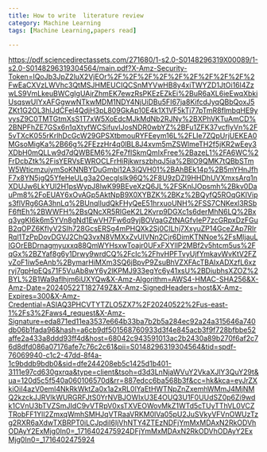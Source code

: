 ```yaml
---
title: How to write  literature review
category: Machine Learning
tags: [Machine Learning,papers read]

---
```

https://pdf.sciencedirectassets.com/271680/1-s2.0-S0148296319X00089/1-s2.0-S0148296319304564/main.pdf?X-Amz-Security-Token=IQoJb3JpZ2luX2VjEOr%2F%2F%2F%2F%2F%2F%2F%2F%2F%2FwEaCXVzLWVhc3QtMSJHMEUCIQCSnMYVwHB8y4xiTWYZD1JtOi16l4ZzwLS9VmLkeuBWCgIgUAjrZhmEK7ewzRsPKEzEZkEi%2BuR6aXL6ieEwqXbkiUsqswUIYxAFGgwwNTkwMDM1NDY4NjUiDBu5FI67ja8KifcdJyqQBbQoxJ5ZKt1G2OL3hlJdCFel4QdjH3pL809GkAp10E4k1X1VF5kTj77pTmR8flmbqHE9yvysZ9C0TMTGtmXsS1T7xW5XoEdcMJkMdNb2RJNy%2BXPhVKTuAmCD%2BNPFhZE7GSx6n1qXtyfWCSifuvIJosNDR0wbYZ%2BFu1ZFK37vcflyVn%2F5vTXcK055rKrlhDcGcW29GPSXtbmouRYFEeym16L%2FLIe7ZQpUrjUEKEA0MGsoMigKa%2B66g%2FEzzHr4q0lBL8J4xvm5mZSWlmeTH2f5jKR2wEey3XDbH0mQLLw9d7dQWBEM6%2Fe7fISkmQmIxFree%2BazeL1%2FA6WC%2FrDcbZtk%2FisYERVsEWROCLFrHiRjkwrszbhqJ5ia%2BIO9QMK7tQBbSTmW5WticmzujymSoKNNBYDuGmbi12A3iQVH01%2BAhBEk14p%2B5mYHnJfhF7x8YN5jgQ5YfeHeULg3a2OecglsIk96Q%2F8U9zDZI9HHDhUVXmxsArq1nXDUJw6LkYUl2H1psWypJ8lwK99BEveXzQ6JL%2FSKnlJOpsmh%2Bkv0DauPm8%2FoEUAY6xOvAGp5AktNpB9X0XYBZK%2BKz%2BQyfQ5ROqGKIVips3flVRg6GA3hnLq%2BUnqlIudQkFHyQeE51hrxuoUNH%2FSS7CNKexl3RSbF6ftEh%2BWWFH%2BsQNcXR5RlGeK2L2Kvrp9DGXc1s6derMhN6LQ%2Bxq3ygKI6k6m5YVn8gNd1EwVH7Fw6q9yjBOVqaGZtNAGfvIeP7zcGRpxDzFGuB2qOPZ6KfIyV2SIh728GcsERSg4mPHQXk2Sj0CILhj7XxyuZP14GceZAp7RIrRql1TzPpDovDGVJ2ChQ3vxN8VMXxZvUIVNn2Cjr6DimKTNNoe%2FsMIjauLIGOrEBDrnagmyuxxq88QmWYHsxwToajr0UFxFXYllP2MBf2v5htcm5us%2FqGx%2BZYaf8g6y1Drwy9wrdCQ%2FcIc%2FhvHPFTvyUjfYmkavWvKtV2FZvZoF1iw5eAnb%2BymarHiMXm3SQ6jBpvP9ZsuBhVZXFAcTBAIxADXzfL6xzryj7gpHpEQs71F5VuAb8wY6y2lKPMJ933egYc6y41xsU%2BDiubhsXZOZ%2BYL%2B1Wa9aflhjm6iUXYQw&X-Amz-Algorithm=AWS4-HMAC-SHA256&X-Amz-Date=20240522T182749Z&X-Amz-SignedHeaders=host&X-Amz-Expires=300&X-Amz-Credential=ASIAQ3PHCVTYTZLO5ZX7%2F20240522%2Fus-east-1%2Fs3%2Faws4_request&X-Amz-Signature=eda871ed11ea3537e664b33ba7b2b5a284ec92a24a315646a740db06b1fada96&hash=a6cb9df501568760933d3f4e845acb3f9f728bfbbe52affe2a433a8ddd93ff4d&host=68042c943591013ac2b2430a89b270f6af2c76d8dfd086a07176afe7c76c2c61&pii=S0148296319304564&tid=spdf-76069940-c1c2-47dd-8f4a-1c9bddb9bdb0&sid=dfe244208eb5c1425d1b401-3111e97cd630gxrqa&type=client&tsoh=d3d3LnNjaWVuY2VkaXJlY3QuY29t&ua=120d5c5f540a060106570d&rr=887edcc6ba568b3f&cc=hk&kca=eyJrZXkiOiI4azV0eml4NkRkWktZa0x1a2xRL0lYaEtHWTNpZnZxemhWMmJ4MjNMQ2kzckJJRVlkWURGRFJtS0YrNVBJOWIxU3E4OUQ3U1F0UUdSZ0p6Zi9wdk1CVnU3bTVZSmJIdC9vVTRpV0xsTXVEOWovMkZ1WTd5cTUyTThVL0VCZTRobFF1YlI2ZmxqWmhSMHJqVTRaaVRKM0lVa05pU2JuSVkyVFVnOWUzTzg2RXR6aXdwTXBRPT0iLCJpdiI6IjVhNTY4ZTEzNDFjYmMxMDAxN2RkODVhODAyY2ExMjg0In0=_1716402475924DFjYmMxMDAxN2RkODVhODAyY2ExMjg0In0=_1716402475924